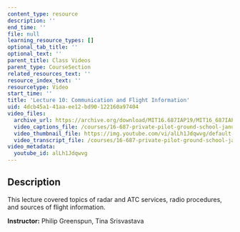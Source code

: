 ```yaml
---
content_type: resource
description: ''
end_time: ''
file: null
learning_resource_types: []
optional_tab_title: ''
optional_text: ''
parent_title: Class Videos
parent_type: CourseSection
related_resources_text: ''
resource_index_text: ''
resourcetype: Video
start_time: ''
title: 'Lecture 10: Communication and Flight Information'
uid: 4dcb45a1-41aa-ee12-bd90-122160a97404
video_files:
  archive_url: https://archive.org/download/MIT16.687IAP19/MIT16_687IAP19_lec10_300k.mp4
  video_captions_file: /courses/16-687-private-pilot-ground-school-january-iap-2019/e6a025149cf354d3bbf55fff26b14a93_alLh1Jdqwvg.vtt
  video_thumbnail_file: https://img.youtube.com/vi/alLh1Jdqwvg/default.jpg
  video_transcript_file: /courses/16-687-private-pilot-ground-school-january-iap-2019/247672a4af8522b03a278a0daaa9998e_alLh1Jdqwvg.pdf
video_metadata:
  youtube_id: alLh1Jdqwvg
---
```


Description
-----------

This lecture covered topics of radar and ATC services, radio procedures, and sources of flight information.

**Instructor:** Philip Greenspun, Tina Srisvastava